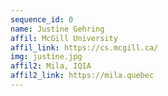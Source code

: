 ```yaml
---
sequence_id: 0
name: Justine Gehring
affil: McGill University
affil_link: https://cs.mcgill.ca/
img: justine.jpg
affil2: Mila, IQIA
affil2_link: https://mila.quebec
---
```

